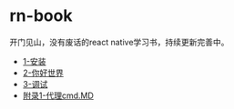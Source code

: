 # rn-book
开门见山，没有废话的react native学习书，持续更新完善中。

* <a href="https://github.com/Jon-Millent/rn-book/blob/master/1-%E5%AE%89%E8%A3%85.MD">1-安装</a>
* <a href="https://github.com/Jon-Millent/rn-book/blob/master/2-%E4%BD%A0%E5%A5%BD%E4%B8%96%E7%95%8C.MD">2-你好世界</a>
* <a href="https://github.com/Jon-Millent/rn-book/blob/master/3-%E8%B0%83%E8%AF%95.MD">3-调试</a>
* <a href="https://github.com/Jon-Millent/rn-book/blob/master/%E9%99%84%E5%BD%951-%E4%BB%A3%E7%90%86cmd.MD">附录1-代理cmd.MD</a>
